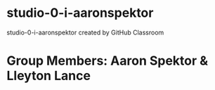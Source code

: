 # studio-0-i-aaronspektor
studio-0-i-aaronspektor created by GitHub Classroom
# Group Members: Aaron Spektor & Lleyton Lance 
